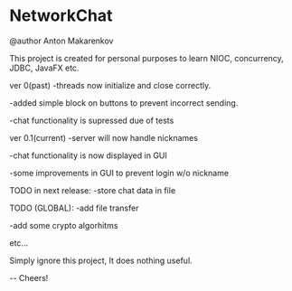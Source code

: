 # NetworkChat
@author Anton Makarenkov

This project is created for personal purposes to learn NIOC, concurrency, JDBC, JavaFX etc.


ver 0(past)
-threads now initialize and close correctly.

-added simple block on buttons to prevent incorrect sending.

-chat functionality is supressed due of tests

ver 0.1(current)
-server will now handle nicknames

-chat functionality is now displayed in GUI

-some improvements in GUI to prevent login w/o nickname




TODO in next release:
-store chat data in file

TODO (GLOBAL):
-add file transfer

-add some crypto algorhitms

etc...

Simply ignore this project, It does nothing useful.

--
Cheers!

